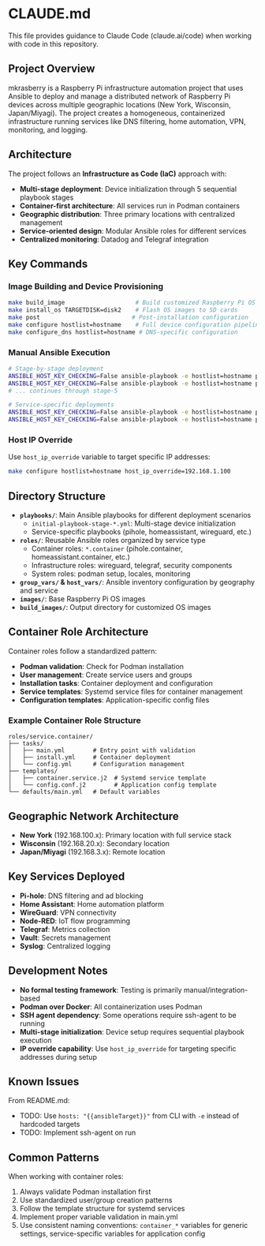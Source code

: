 # CLAUDE.md

This file provides guidance to Claude Code (claude.ai/code) when working with code in this repository.

## Project Overview

mkrasberry is a Raspberry Pi infrastructure automation project that uses Ansible to deploy and manage a distributed network of Raspberry Pi devices across multiple geographic locations (New York, Wisconsin, Japan/Miyagi). The project creates a homogeneous, containerized infrastructure running services like DNS filtering, home automation, VPN, monitoring, and logging.

## Architecture

The project follows an **Infrastructure as Code (IaC)** approach with:
- **Multi-stage deployment**: Device initialization through 5 sequential playbook stages
- **Container-first architecture**: All services run in Podman containers
- **Geographic distribution**: Three primary locations with centralized management
- **Service-oriented design**: Modular Ansible roles for different services
- **Centralized monitoring**: Datadog and Telegraf integration

## Key Commands

### Image Building and Device Provisioning
```bash
make build_image                    # Build customized Raspberry Pi OS images
make install_os TARGETDISK=disk2    # Flash OS images to SD cards
make post                          # Post-installation configuration
make configure hostlist=hostname    # Full device configuration pipeline
make configure_dns hostlist=hostname # DNS-specific configuration
```

### Manual Ansible Execution
```bash
# Stage-by-stage deployment
ANSIBLE_HOST_KEY_CHECKING=False ansible-playbook -e hostlist=hostname playbooks/initial-playbook-stage-1.yml
ANSIBLE_HOST_KEY_CHECKING=False ansible-playbook -e hostlist=hostname playbooks/initial-playbook-stage-2.yml
# ... continues through stage-5

# Service-specific deployments
ANSIBLE_HOST_KEY_CHECKING=False ansible-playbook -e hostlist=hostname playbooks/pihole-install.yml
ANSIBLE_HOST_KEY_CHECKING=False ansible-playbook -e hostlist=hostname playbooks/syslog-container.yml
```

### Host IP Override
Use `host_ip_override` variable to target specific IP addresses:
```bash
make configure hostlist=hostname host_ip_override=192.168.1.100
```

## Directory Structure

- **`playbooks/`**: Main Ansible playbooks for different deployment scenarios
  - `initial-playbook-stage-*.yml`: Multi-stage device initialization
  - Service-specific playbooks (pihole, homeassistant, wireguard, etc.)
- **`roles/`**: Reusable Ansible roles organized by service type
  - Container roles: `*.container` (pihole.container, homeassistant.container, etc.)
  - Infrastructure roles: wireguard, telegraf, security components
  - System roles: podman setup, locales, monitoring
- **`group_vars/` & `host_vars/`**: Ansible inventory configuration by geography and service
- **`images/`**: Base Raspberry Pi OS images
- **`build_images/`**: Output directory for customized OS images

## Container Role Architecture

Container roles follow a standardized pattern:
- **Podman validation**: Check for Podman installation
- **User management**: Create service users and groups
- **Installation tasks**: Container deployment and configuration
- **Service templates**: Systemd service files for container management
- **Configuration templates**: Application-specific config files

### Example Container Role Structure
```
roles/service.container/
├── tasks/
│   ├── main.yml        # Entry point with validation
│   ├── install.yml     # Container deployment
│   └── config.yml      # Configuration management
├── templates/
│   ├── container.service.j2  # Systemd service template
│   └── config.conf.j2        # Application config template
└── defaults/main.yml   # Default variables
```

## Geographic Network Architecture

- **New York** (192.168.100.x): Primary location with full service stack
- **Wisconsin** (192.168.20.x): Secondary location
- **Japan/Miyagi** (192.168.3.x): Remote location

## Key Services Deployed

- **Pi-hole**: DNS filtering and ad blocking
- **Home Assistant**: Home automation platform
- **WireGuard**: VPN connectivity
- **Node-RED**: IoT flow programming
- **Telegraf**: Metrics collection
- **Vault**: Secrets management
- **Syslog**: Centralized logging

## Development Notes

- **No formal testing framework**: Testing is primarily manual/integration-based
- **Podman over Docker**: All containerization uses Podman
- **SSH agent dependency**: Some operations require ssh-agent to be running
- **Multi-stage initialization**: Device setup requires sequential playbook execution
- **IP override capability**: Use `host_ip_override` for targeting specific addresses during setup

## Known Issues

From README.md:
- TODO: Use `hosts: "{{ansibleTarget}}"` from CLI with `-e` instead of hardcoded targets
- TODO: Implement ssh-agent on run

## Common Patterns

When working with container roles:
1. Always validate Podman installation first
2. Use standardized user/group creation patterns
3. Follow the template structure for systemd services
4. Implement proper variable validation in main.yml
5. Use consistent naming conventions: `container_*` variables for generic settings, service-specific variables for application config